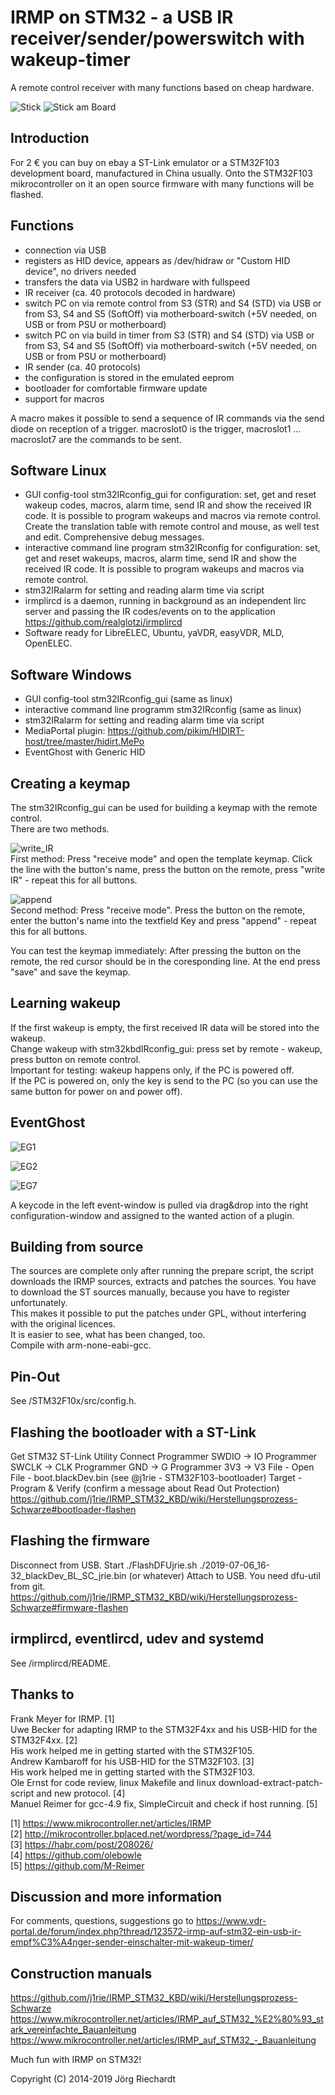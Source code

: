 ﻿# IRMP on STM32 - a USB IR receiver/sender/powerswitch with wakeup-timer

A remote control receiver with many functions based on cheap hardware.

![Stick](https://raw.githubusercontent.com/wiki/j1rie/IRMP_STM32_KBD/images/Stick.jpg)
![Stick am Board](https://raw.githubusercontent.com/wiki/j1rie/IRMP_STM32_KBD/images/Stick_am_Board.jpg)
 
## Introduction
For 2 € you can buy on ebay a ST-Link emulator or a STM32F103 development board, manufactured in China usually. Onto the STM32F103 mikrocontroller on it an open source firmware with many functions will be flashed.

## Functions
* connection via USB 
* registers as HID device, appears as /dev/hidraw or "Custom HID device", no drivers needed
* transfers the data via USB2 in hardware with fullspeed 
* IR receiver (ca. 40 protocols decoded in hardware) 
* switch PC on via remote control from S3 (STR) and S4 (STD) via USB or from S3, S4 and S5 (SoftOff) via motherboard-switch (+5V needed, on USB or from PSU or motherboard) 
* switch PC on via build in timer from S3 (STR) and S4 (STD) via USB or from S3, S4 and S5 (SoftOff) via motherboard-switch (+5V needed, on USB or from PSU or motherboard) 
* IR sender (ca. 40 protocols) 
* the configuration is stored in the emulated eeprom
* bootloader for comfortable firmware update
* support for macros 

A macro makes it possible to send a sequence of IR commands via the send diode on reception of a trigger.
 macroslot0 is the trigger, macroslot1 … macroslot7 are the commands to be sent.

## Software Linux
* GUI config-tool stm32IRconfig_gui for configuration: set, get and reset wakeup codes, macros, alarm time, send IR and show the received IR code. It is possible to program wakeups and macros via remote control. Create the translation table with remote control and mouse, as well test and edit. Comprehensive debug messages.
* interactive command line program stm32IRconfig for configuration: set, get and reset wakeups, macros, alarm time, send IR and show the received IR code. It is possible to program wakeups and macros via remote control.
* stm32IRalarm for setting and reading alarm time via script 
* irmplircd is a daemon, running in background as an independent lirc server and passing the IR codes/events on to the application https://github.com/realglotzi/irmplircd
* Software ready for LibreELEC, Ubuntu, yaVDR, easyVDR, MLD, OpenELEC.

## Software Windows
* GUI config-tool stm32IRconfig_gui (same as linux)
* interactive command line programm stm32IRconfig (same as linux)
* stm32IRalarm for setting and reading alarm time via script
* MediaPortal plugin: https://github.com/pikim/HIDIRT-host/tree/master/hidirt.MePo
* EventGhost with Generic HID

## Creating a keymap
The stm32IRconfig_gui can be used for building a keymap with the remote control.  
There are two methods.

![write_IR](https://raw.githubusercontent.com/wiki/j1rie/IRMP_STM32_KBD/images/write_IR.jpg)   
First method: Press "receive mode" and open the template keymap.
Click the line with the button's name, press the button on the remote, press "write IR" - repeat this for all buttons. 

![append](https://raw.githubusercontent.com/wiki/j1rie/IRMP_STM32_KBD/images/append.jpg)   
Second method: Press "receive mode".
Press the button on the remote, enter the button's name into the textfield Key and press "append" - repeat this for all buttons.

You can test the keymap immediately: After pressing the button on the remote, the red cursor should be in the coresponding line.
At the end press "save" and save the keymap.

## Learning wakeup
If the first wakeup is empty, the first received IR data will be stored into the wakeup.  
Change wakeup with stm32kbdIRconfig_gui: press set by remote - wakeup, press button on remote control.  
Important for testing: wakeup happens only, if the PC is powered off.  
If the PC is powered on, only the key is send to the PC (so you can use the same button for power on and power off).  

## EventGhost
![EG1](https://raw.githubusercontent.com/wiki/j1rie/IRMP_STM32_KBD/images/EG1.jpg)   

![EG2](https://raw.githubusercontent.com/wiki/j1rie/IRMP_STM32_KBD/images/EG2.jpg)   

![EG7](https://raw.githubusercontent.com/wiki/j1rie/IRMP_STM32_KBD/images/EG7.jpg)   

A keycode in the left event-window is pulled via drag&drop into the right configuration-window and assigned to the wanted action of a plugin. 

## Building from source
The sources are complete only after running the prepare script, the script downloads the IRMP sources, extracts and patches the sources. You have to download the ST sources manually, because you have to register unfortunately.  
This makes it possible to put the patches under GPL, without interfering with the original licences.  
It is easier to see, what has been changed, too.  
Compile with arm-none-eabi-gcc.  

## Pin-Out
See /STM32F10x/src/config.h.

## Flashing the bootloader with a ST-Link
Get STM32 ST-Link Utility
Connect
Programmer SWDIO -> IO
Programmer SWCLK -> CLK
Programmer GND -> G
Programmer 3V3 -> V3
File - Open File - boot.blackDev.bin (see @j1rie - STM32F103-bootloader)
Target - Program & Verify (confirm a message about Read Out Protection)
https://github.com/j1rie/IRMP_STM32_KBD/wiki/Herstellungsprozess-Schwarze#bootloader-flashen
## Flashing the firmware
Disconnect from USB.
Start ./FlashDFUjrie.sh ./2019-07-06_16-32_blackDev_BL_SC_jrie.bin (or whatever)
Attach to USB.
You need dfu-util from git.
https://github.com/j1rie/IRMP_STM32_KBD/wiki/Herstellungsprozess-Schwarze#firmware-flashen
## irmplircd, eventlircd, udev and systemd
See /irmplircd/README.

## Thanks to
Frank Meyer for IRMP. [1]  
Uwe Becker for adapting IRMP to the STM32F4xx and his USB-HID for the STM32F4xx. [2]  
His work helped me in getting started with the STM32F105.  
Andrew Kambaroff for his USB-HID for the STM32F103. [3]  
His work helped me in getting started with the STM32F103.  
Ole Ernst for code review, linux Makefile and linux download-extract-patch-script and new protocol. [4]  
Manuel Reimer for gcc-4.9 fix, SimpleCircuit and check if host running. [5]  

[1] https://www.mikrocontroller.net/articles/IRMP  
[2] http://mikrocontroller.bplaced.net/wordpress/?page_id=744  
[3] https://habr.com/post/208026/  
[4] https://github.com/olebowle  
[5] https://github.com/M-Reimer  

## Discussion and more information
For comments, questions, suggestions go to https://www.vdr-portal.de/forum/index.php?thread/123572-irmp-auf-stm32-ein-usb-ir-empf%C3%A4nger-sender-einschalter-mit-wakeup-timer/

## Construction manuals
https://github.com/j1rie/IRMP_STM32_KBD/wiki/Herstellungsprozess-Schwarze  
https://www.mikrocontroller.net/articles/IRMP_auf_STM32_%E2%80%93_stark_vereinfachte_Bauanleitung  
https://www.mikrocontroller.net/articles/IRMP_auf_STM32_-_Bauanleitung  

Much fun with IRMP on STM32!

Copyright (C) 2014-2019 Jörg Riechardt
